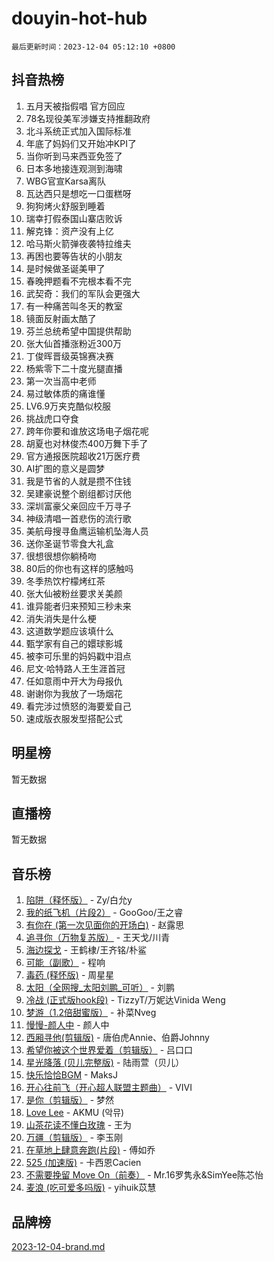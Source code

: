 # douyin-hot-hub

`最后更新时间：2023-12-04 05:12:10 +0800`

## 抖音热榜

1. 五月天被指假唱 官方回应
1. 78名现役美军涉嫌支持推翻政府
1. 北斗系统正式加入国际标准
1. 年底了妈妈们又开始冲KPI了
1. 当你听到马来西亚免签了
1. 日本多地接连观测到海啸
1. WBG官宣Karsa离队
1. 瓦达西只是想吃一口蛋糕呀
1. 狗狗烤火舒服到睡着
1. 瑞幸打假泰国山寨店败诉
1. 解克锋：资产没有上亿
1. 哈马斯火箭弹夜袭特拉维夫
1. 再困也要等告状的小朋友
1. 是时候做圣诞美甲了
1. 春晚押题看不完根本看不完
1. 武契奇：我们的军队会更强大
1. 有一种痛苦叫冬天的教室
1. 镜面反射画太酷了
1. 芬兰总统希望中国提供帮助
1. 张大仙首播涨粉近300万
1. 丁俊晖晋级英锦赛决赛
1. 杨紫零下二十度光腿直播
1. 第一次当高中老师
1. 易过敏体质的痛谁懂
1. LV6.9万夹克酷似校服
1. 挑战虎口夺食
1. 跨年你要和谁放这场电子烟花呢
1. 胡夏也对林俊杰400万舞下手了
1. 官方通报医院超收21万医疗费
1. AI扩图的意义是圆梦
1. 我是节省的人就是攒不住钱
1. 吴建豪说整个剧组都讨厌他
1. 深圳富豪父亲回应千万寻子
1. 神级清唱一首悲伤的流行歌
1. 美航母搜寻鱼鹰运输机坠海人员
1. 送你圣诞节零食大礼盒
1. 很想很想你躺椅吻
1. 80后的你也有这样的感触吗
1. 冬季热饮柠檬烤红茶
1. 张大仙被粉丝要求关美颜
1. 谁异能者归来预知三秒未来
1. 消失消失是什么梗
1. 这道数学题应该填什么
1. 甄学家有自己的嬛球影城
1. 被李可乐里的妈妈戳中泪点
1. 尼文·哈特路人王生涯首冠
1. 任如意雨中开大为母报仇
1. 谢谢你为我放了一场烟花
1. 看完涉过愤怒的海要爱自己
1. 速成版衣服发型搭配公式

## 明星榜

暂无数据

## 直播榜

暂无数据

## 音乐榜

1. [陷阱（释怀版）](https://sf6-cdn-tos.douyinstatic.com/obj/tos-cn-ve-2774/oE8C21LeZrzKLDFfQYgMzx4GAIHageG5IzayY7) - Zy/白允y
1. [我的纸飞机（片段2）](https://sf3-cdn-tos.douyinstatic.com/obj/tos-cn-ve-2774/oM2ZrKcg2CD5AeRB2gkeXOFB1IxAGJdZPazYHf) - GooGoo/王之睿
1. [有你在 (第一次见面你的开场白)](https://sf6-cdn-tos.douyinstatic.com/obj/tos-cn-ve-2774/oAthrQ3ClJBfI57uBoFEgNDYtNCZ0TSYQQfxQ0) - 赵露思
1. [追寻你（万物复苏版）](https://sf3-cdn-tos.douyinstatic.com/obj/tos-cn-ve-2774/oYeAZJsbjIDit9APmBg8u6uDUQnHmoCf3gbo74) - 王天戈/川青
1. [海边探戈](https://sf6-cdn-tos.douyinstatic.com/obj/tos-cn-ve-2774/os9gE0VQCGqt6VQkZDyBBYvfSDY0QFe3vVmubn) - 王鹤棣/王齐铭/朴鲨
1. [可能（副歌）](https://sf6-cdn-tos.douyinstatic.com/obj/tos-cn-ve-2774/cde1731888894259b333569393c2fb51) - 程响
1. [毒药 (释怀版)](https://sf3-cdn-tos.douyinstatic.com/obj/tos-cn-ve-2774/oYILMEAzspdZBIzy4frJNB8ZHPHWAhiwowd4Ad) - 周星星
1. [太阳（全网搜_太阳刘鹏_可听）](https://sf6-cdn-tos.douyinstatic.com/obj/tos-cn-ve-2774/ogWbyIQnlBFImVbeDocRdCIYtBHlbJXgfZMvgz) - 刘鹏
1. [冷战 (正式版hook段)](https://sf3-cdn-tos.douyinstatic.com/obj/tos-cn-ve-2774/oMuEoiBasWApEMVDgNiI8VAByNmwo5J0pyf8Yx) - TizzyT/万妮达Vinida Weng
1. [梦游（1.2倍甜蜜版）](https://sf3-cdn-tos.douyinstatic.com/obj/tos-cn-ve-2774/o4gyAUm8hwufoEABmwVIiQtHsFuGzAEEWtNMzo) - 补菜Nveg
1. [慢慢-颜人中](https://sf6-cdn-tos.douyinstatic.com/obj/tos-cn-ve-2774/ocjHNfBXdBxQNC8ZGAeoLMFTUgtBg8bkExunDC) - 颜人中
1. [西厢寻他(剪辑版)](https://sf6-cdn-tos.douyinstatic.com/obj/tos-cn-ve-2774/oUsAVfAQKlRNxEv5qxvIB8o5qmIWUcXbzJKJhw) - 唐伯虎Annie、伯爵Johnny
1. [希望你被这个世界爱着（剪辑版）](https://sf3-cdn-tos.douyinstatic.com/obj/tos-cn-ve-2774/oo4H3BfEygN7l7bQaMBOZHCQ1eI4FqtED5skQ2) - 吕口口
1. [星光降落 (贝儿完整版)](https://sf6-cdn-tos.douyinstatic.com/obj/tos-cn-ve-2774/okwB9hAwyAtsFFkFBzAX1hOOfQuIoMNs0W2Mwr) - 陆雨萱（贝儿）
1. [快乐恰恰BGM](https://sf6-cdn-tos.douyinstatic.com/obj/tos-cn-ve-2774/07b173ca7d2f40f3ba0b97ac7fa3a44a) - MaksJ
1. [开心往前飞（开心超人联盟主题曲）](https://sf3-cdn-tos.douyinstatic.com/obj/tos-cn-ve-2774/9d8fb7c82cf1421fb93a9fe925275e0a) - VIVI
1. [是你（剪辑版）](https://sf6-cdn-tos.douyinstatic.com/obj/tos-cn-ve-2774/46019dae783c4c969944217fe1cfafc4) - 梦然
1. [Love Lee](https://sf6-cdn-tos.douyinstatic.com/obj/tos-cn-ve-2774/o05GbkJGbCBTdDnMtB0fwOYgkeZp23vrWQDQBS) - AKMU (악뮤)
1. [山茶花读不懂白玫瑰](https://sf6-cdn-tos.douyinstatic.com/obj/tos-cn-ve-2774/osfn8B7DktrRHEPJgPCfDbw7QDQEkwC16BxZg9) - 王为
1. [万疆（剪辑版）](https://sf3-cdn-tos.douyinstatic.com/obj/tos-cn-ve-2774/ooG7oVgFlDTelKCjCsTTobQvbdtj1BBQXnfZd8) - 李玉刚
1. [在草地上肆意奔跑(片段)](https://sf6-cdn-tos.douyinstatic.com/obj/tos-cn-ve-2774/8831d494742f45dabdfa8adb8b817259) - 傅如乔
1. [525 (加速版)](https://sf3-cdn-tos.douyinstatic.com/obj/tos-cn-ve-2774/oIfKCtqfDyP8Vc9FpAPgWMyezT6LnDT1abRwGg) - 卡西恩Cacien
1. [不需要挽留 Move On（前奏）](https://sf3-cdn-tos.douyinstatic.com/obj/tos-cn-ve-2774/ooCBhgCCkF4nExzQL9WZSUbitfA8IsDkgQIYhe) - Mr.16罗隽永&SimYee陈芯怡
1. [麦浪 (吃可爱多吗版)](https://sf3-cdn-tos.douyinstatic.com/obj/tos-cn-ve-2774/fb2bf2aaa2854aaa8ec0fcfabbee4bd8) - yihuik苡慧

## 品牌榜

[2023-12-04-brand.md](2023-12-04-brand.md)
